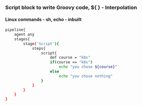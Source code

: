 ### Script block to write Groovy code, ${ } - Interpolation
#### Linux commands - sh, echo - inbuilt
```bash
pipeline{
    agent any
    stages{
        stage('Script'){
            steps{
                script{
                    def course = "k8s"
                    if(course == "k8s")
                        echo "you chose ${course}"
                    else
                        echo "you chose nothing"
                }
            }
        }
    }
}
```
